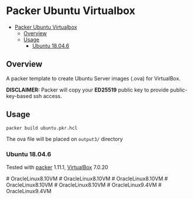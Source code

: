 # Packer Ubuntu Virtualbox

- [Packer Ubuntu Virtualbox](#packer-ubuntu-virtualbox)
  - [Overview](#overview)
  - [Usage](#usage)
    - [Ubuntu 18.04.6](#ubuntu-18046)


## Overview

A packer template to create Ubuntu Server images (.ova) for VirtualBox.

**DISCLAIMER:** Packer will copy your **ED25519** public key to provide public-key-based ssh access.


## Usage

```bash
packer build ubuntu.pkr.hcl
```

The ova file will be placed on `output3/` directory


### Ubuntu 18.04.6
Tested with [packer][] 1.11.1, [VirtualBox][] 7.0.20

[Packer]: https://packer.io/
[VirtualBox]: https://www.virtualbox.org/
#   O r a c l e L i n u x 8 . 1 0 V M  
 #   O r a c l e L i n u x 8 . 1 0 V M  
 #   O r a c l e L i n u x 8 . 1 0 V M  
 #   O r a c l e L i n u x 8 . 1 0 V M  
 #   O r a c l e L i n u x 8 . 1 0 V M  
 #   O r a c l e L i n u x 9 . 4 V M  
 #   O r a c l e L i n u x 9 . 4 V M  
 